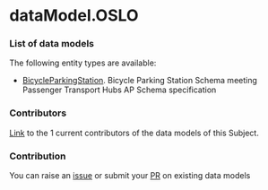 # dataModel.OSLO

### List of data models

The following entity types are available:
- [BicycleParkingStation](https://github.com/smart-data-models/dataModel.OSLO/blob/master/BicycleParkingStation/README.md). Bicycle Parking Station Schema meeting Passenger Transport Hubs AP Schema specification



### Contributors
[Link](https://github.com/smart-data-models/dataModel.OSLO/blob/master/CONTRIBUTORS.yaml) to the 1 current contributors of the data models of this Subject.


### Contribution
You can raise an [issue](https://github.com/smart-data-models/dataModel.OSLO/issues) or submit your [PR](https://github.com/smart-data-models/dataModel.OSLO/pulls) on existing data models
